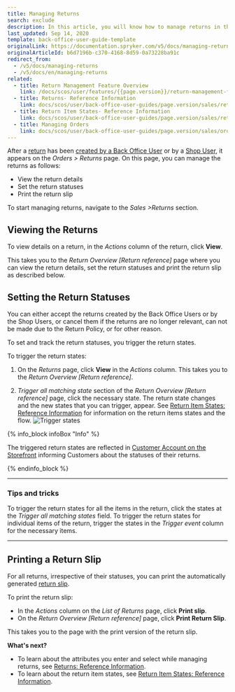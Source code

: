 ```yaml
---
title: Managing Returns
search: exclude
description: In this article, you will know how to manage returns in the Back Office.
last_updated: Sep 14, 2020
template: back-office-user-guide-template
originalLink: https://documentation.spryker.com/v5/docs/managing-returns
originalArticleId: b6d7196b-c370-4168-8d59-0a73228ba91c
redirect_from:
  - /v5/docs/managing-returns
  - /v5/docs/en/managing-returns
related:
  - title: Return Management Feature Overview
    link: /docs/scos/user/features/{{page.version}}/return-management-feature-overview/return-management-feature-overview.html
  - title: Returns- Reference Information
    link: docs/scos/user/back-office-user-guides/page.version/sales/returns/references/returns-reference-information.html
  - title: Return Item States- Reference Information
    link: docs/scos/user/back-office-user-guides/page.version/sales/returns/references/return-item-states-reference-information.html
  - title: Managing Orders
    link: docs/scos/user/back-office-user-guides/page.version/sales/orders/managing-orders.html
---
```


After a [return](/docs/scos/user/features/{{page.version}}/return-management-feature-overview/return-management-feature-overview.html) has been [created by a Back Office User](/docs/scos/user/back-office-user-guides/{{page.version}}/sales/orders/managing-orders.html#creating-returns) or by a [Shop User](/docs/scos/user/shop-user-guides/{{page.version}}/shop-guide-customer-account/shop-guide-returns-management/shop-guide-creating-a-return.html), it appears on the *Orders > Returns* page. On this page, you can manage the returns as follows:

* View the return details
* Set the return statuses
* Print the return slip

To start managing returns, navigate to the *Sales >Returns* section.

## Viewing the Returns
To view details on a return, in the *Actions* column of the return, click **View**.

This takes you to the *Return Overview [Return reference]* page where you can view the return details, set the return statuses and print the return slip as described below.

## Setting the Return Statuses
You can either accept the returns created by the Back Office Users or by the Shop Users, or cancel them if the returns are no longer relevant, can not be made due to the Return Policy, or for other reason.

To set and track the return statuses, you trigger the return states.

To trigger the return states:

1. On the *Returns* page, click **View** in the *Actions* column. This takes you to the *Return Overview [Return reference]*.

2. *Trigger all matching state* section of the *Return Overview [Return reference]* page, click the necessary state. The return state changes and the new states that you can trigger, appear. See [Return Item States: Reference Information](/docs/scos/user/back-office-user-guides/{{page.version}}/sales/returns/references/return-item-states-reference-information.html) for information on the return items states and the flow.
![Trigger states](https://spryker.s3.eu-central-1.amazonaws.com/docs/User+Guides/Back+Office+User+Guides/Sales/Returns/trigger-status.png)

{% info_block infoBox "Info" %}

The triggered return states are reflected in [Customer Account on the Storefront](/docs/scos/user/shop-user-guides/{{page.version}}/shop-guide-customer-account/shop-guide-returns-management/shop-guide-creating-a-return.html) informing Customers about the statuses of their returns.

{% endinfo_block %}
***
### Tips and tricks

To trigger the return states for all the items in the return, click the states at the *Trigger all matching states* field. To trigger the return states for individual items of the return, trigger the states in the *Trigger event* column for the necessary items.
***

## Printing a Return Slip
For all returns, irrespective of their statuses, you can print the automatically generated [return slip](/docs/scos/user/features/{{page.version}}/return-management-feature-overview/return-management-feature-overview.html#return-slip).

To print the return slip:

* In the *Actions* column on the *List of Returns* page, click **Print slip**.
* On the *Return Overview [Return reference]* page, click **Print Return Slip**.

This takes you to the page with the print version of the return slip.

**What's next?**

* To learn about the attributes you enter and select while managing returns, see [Returns: Reference Information](/docs/scos/user/back-office-user-guides/{{page.version}}/sales/returns/references/returns-reference-information.html).
* To learn about the return item states, see [Return Item States: Reference Information](/docs/scos/user/back-office-user-guides/{{page.version}}/sales/returns/references/return-item-states-reference-information.html).
